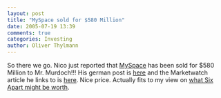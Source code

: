 ```yaml
---
layout: post
title: "MySpace sold for $580 Million"
date: 2005-07-19 13:39
comments: true
categories: Investing
author: Oliver Thylmann
---
```



So there we go. Nico just reported that [MySpace](http://www.myspace.com/) has been sold for $580 Million to Mr. Murdoch!!! His german post is [here](http://lumma.de/eintrag.php?id=1897) and the Marketwatch article he links to is [here](http://www.marketwatch.com/news/story.asp?guid=%7B78E696F2%2D6DBB%2D4E82%2DA971%2DD0CCE39DA048%7D&amp;dist=rss&amp;siteid=mktw). Nice price. Actually fits to my view on [what Six Apart might be worth](http://blog.thylmann.net/2005/01/yahoo_to_acquir.html).

